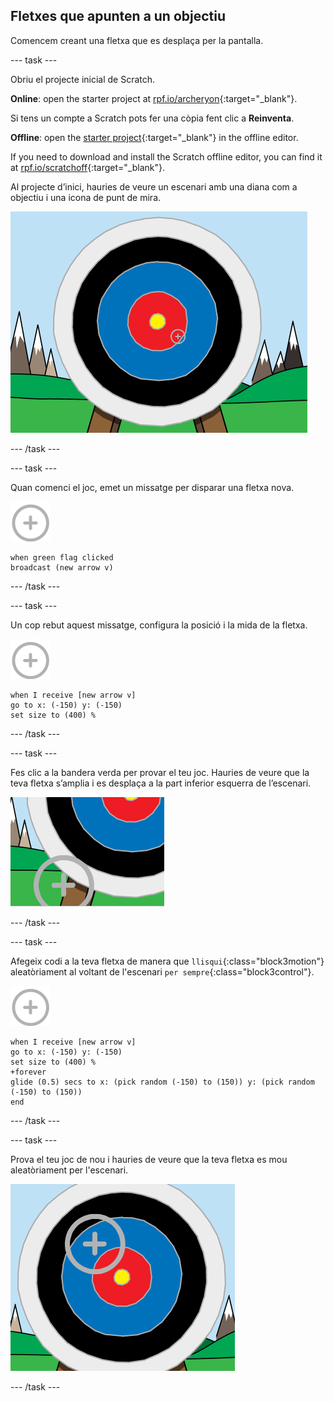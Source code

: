 ## Fletxes que apunten a un objectiu

Comencem creant una fletxa que es desplaça per la pantalla.

\--- task \---

Obriu el projecte inicial de Scratch.

**Online**: open the starter project at [rpf.io/archeryon](https://rpf.io/archeryon){:target="_blank"}.

Si tens un compte a Scratch pots fer una còpia fent clic a **Reinventa**.

**Offline**: open the [starter project](https://rpf.io/p/en/archery-go){:target="_blank"} in the offline editor.

If you need to download and install the Scratch offline editor, you can find it at [rpf.io/scratchoff](https://rpf.io/scratchoff){:target="_blank"}.

Al projecte d’inici, hauries de veure un escenari amb una diana com a objectiu i una icona de punt de mira.

![projectes d’inici](images/archery-starter.png)

\--- /task \---

\--- task \---

Quan comenci el joc, emet un missatge per disparar una fletxa nova.

![personatge destí](images/target-sprite.png)

```blocks3
when green flag clicked
broadcast (new arrow v)
```

\--- /task \---

\--- task \---

Un cop rebut aquest missatge, configura la posició i la mida de la fletxa.

![personatge destí](images/target-sprite.png)

```blocks3
when I receive [new arrow v]
go to x: (-150) y: (-150)
set size to (400) %
```

\--- /task \---

\--- task \---

Fes clic a la bandera verda per provar el teu joc. Hauries de veure que la teva fletxa s’amplia i es desplaça a la part inferior esquerra de l’escenari.

![el personatge destí més gran a la part inferior esquerra de l’escenari](images/archery-start-test.png)

\--- /task \---

\--- task \---

Afegeix codi a la teva fletxa de manera que `llisqui`{:class="block3motion"} aleatòriament al voltant de l'escenari `per sempre`{:class="block3control"}.

![personatge destí](images/target-sprite.png)

```blocks3
when I receive [new arrow v]
go to x: (-150) y: (-150)
set size to (400) %
+forever
glide (0.5) secs to x: (pick random (-150) to (150)) y: (pick random (-150) to (150))
end
```

\--- /task \---

\--- task \---

Prova el teu joc de nou i hauries de veure que la teva fletxa es mou aleatòriament per l'escenari.

![objectiu en una posició diferent](images/archery-glide-test.png)

\--- /task \---